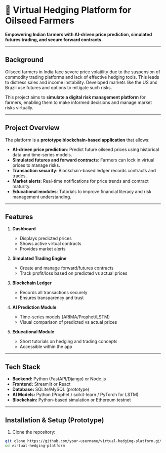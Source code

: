 # 🌾 Virtual Hedging Platform for Oilseed Farmers

**Empowering Indian farmers with AI-driven price prediction, simulated futures trading, and secure forward contracts.**

---

## Background

Oilseed farmers in India face severe price volatility due to the suspension of commodity trading platforms and lack of effective hedging tools. This leads to distress sales and income instability. Developed markets like the US and Brazil use futures and options to mitigate such risks.  

This project aims to **simulate a digital risk management platform** for farmers, enabling them to make informed decisions and manage market risks virtually.

---

## Project Overview

The platform is a **prototype blockchain-based application** that allows:

- **AI-driven price prediction**: Predict future oilseed prices using historical data and time-series models.
- **Simulated futures and forward contracts**: Farmers can lock in virtual prices to manage risks.
- **Transaction security**: Blockchain-based ledger records contracts and trades.
- **Market alerts**: Real-time notifications for price trends and contract maturity.
- **Educational modules**: Tutorials to improve financial literacy and risk management understanding.

---

## Features

1. **Dashboard**
   - Displays predicted prices
   - Shows active virtual contracts
   - Provides market alerts  

2. **Simulated Trading Engine**
   - Create and manage forward/futures contracts
   - Track profit/loss based on predicted vs actual prices  

3. **Blockchain Ledger**
   - Records all transactions securely
   - Ensures transparency and trust  

4. **AI Prediction Module**
   - Time-series models (ARIMA/Prophet/LSTM)
   - Visual comparison of predicted vs actual prices  

5. **Educational Module**
   - Short tutorials on hedging and trading concepts
   - Accessible within the app

---

## Tech Stack

- **Backend:** Python (FastAPI/Django) or Node.js  
- **Frontend:** Streamlit or React  
- **Database:** SQLite/MySQL (prototype)  
- **AI Models:** Python (Prophet / scikit-learn / PyTorch for LSTM)  
- **Blockchain:** Python-based simulation or Ethereum testnet  

---

## Installation & Setup (Prototype)

1. Clone the repository:  
```bash
git clone https://github.com/your-username/virtual-hedging-platform.git
cd virtual-hedging-platform

